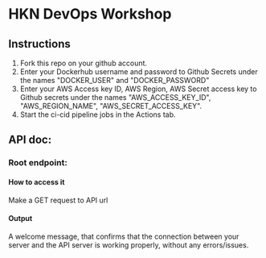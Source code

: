 # HKN DevOps Workshop

## Instructions

1) Fork this repo on your github account.
2) Enter your Dockerhub username and password to Github Secrets under the names "DOCKER_USER" and "DOCKER_PASSWORD"
3) Enter your AWS Access key ID, AWS Region, AWS Secret access key to Github secrets under the names "AWS_ACCESS_KEY_ID", "AWS_REGION_NAME", "AWS_SECRET_ACCESS_KEY".
4) Start the ci-cid pipeline jobs in the Actions tab.

## API doc:

### Root endpoint:

#### How to access it

Make a GET request to API url

#### Output

A welcome message, that confirms that the connection between your server and the API server is working properly, without any errors/issues.


